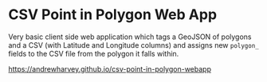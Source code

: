 # CSV Point in Polygon Web App

Very basic client side web application which tags a GeoJSON of polygons and a CSV (with Latitude and Longitude columns) and assigns new `polygon_` fields to the CSV file from the polygon it falls within.

https://andrewharvey.github.io/csv-point-in-polygon-webapp
